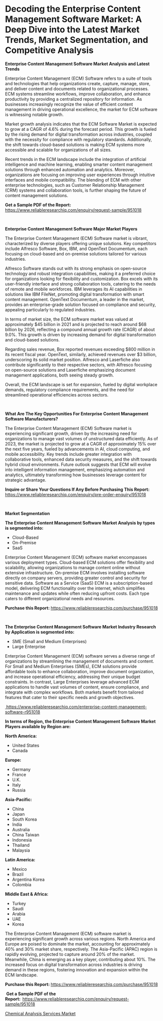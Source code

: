 <p><h1>Decoding the Enterprise Content Management Software Market: A Deep Dive into the Latest Market Trends, Market Segmentation, and Competitive Analysis</h1></p><p><strong>Enterprise Content Management Software Market Analysis and Latest Trends</strong></p>
<p><p>Enterprise Content Management (ECM) Software refers to a suite of tools and technologies that help organizations create, capture, manage, store, and deliver content and documents related to organizational processes. ECM systems streamline workflows, improve collaboration, and enhance productivity by providing a centralized repository for information. As businesses increasingly recognize the value of efficient content management in driving operational excellence, the market for ECM software is witnessing notable growth.</p><p>Market growth analysis indicates that the ECM Software Market is expected to grow at a CAGR of 4.6% during the forecast period. This growth is fueled by the rising demand for digital transformation across industries, coupled with the necessity for compliance with regulatory standards. Additionally, the shift towards cloud-based solutions is making ECM systems more accessible and scalable for organizations of all sizes.</p><p>Recent trends in the ECM landscape include the integration of artificial intelligence and machine learning, enabling smarter content management solutions through enhanced automation and analytics. Moreover, organizations are focusing on improving user experiences through intuitive interfaces and mobile compatibility. The blending of ECM with other enterprise technologies, such as Customer Relationship Management (CRM) systems and collaboration tools, is further shaping the future of content management solutions.</p></p>
<p><strong>Get a Sample PDF of the Report:&nbsp;</strong> <a href="https://www.reliableresearchiq.com/enquiry/request-sample/951018?utm_campaign=2760&utm_medium=2&utm_source=Github&utm_content=ia&utm_term=06032025&utm_id=enterprise-content-management-software">https://www.reliableresearchiq.com/enquiry/request-sample/951018</a></p>
<p>&nbsp;</p>
<p><strong>Enterprise Content Management Software Major Market Players</strong></p>
<p><p>The Enterprise Content Management (ECM) Software market is vibrant, characterized by diverse players offering unique solutions. Key competitors include Alfresco Software, Box, IBM, and OpenText Documentum, each focusing on cloud-based and on-premise solutions tailored for various industries.</p><p>Alfresco Software stands out with its strong emphasis on open-source technology and robust integration capabilities, making it a preferred choice for organizations looking for flexibility and customization. Box excels with its user-friendly interface and strong collaboration tools, catering to the needs of remote and mobile workforces. IBM leverages its AI capabilities in solutions like IBM FileNet, promoting digital transformation with smart content management. OpenText Documentum, a leader in the market, provides an enterprise-grade solution focused on compliance and security, appealing particularly to regulated industries.</p><p>In terms of market size, the ECM software market was valued at approximately $45 billion in 2021 and is projected to reach around $68 billion by 2026, reflecting a compound annual growth rate (CAGR) of about 9.0%. This growth is driven by increasing demand for digital transformation and cloud-based solutions.</p><p>Regarding sales revenue, Box reported revenues exceeding $800 million in its recent fiscal year. OpenText, similarly, achieved revenues over $3 billion, underscoring its solid market position. Alfresco and Laserfiche also contribute significantly to their respective sectors, with Alfresco focusing on open-source solutions and Laserfiche emphasizing document management applications, both seeing steady growth.</p><p>Overall, the ECM landscape is set for expansion, fueled by digital workplace demands, regulatory compliance requirements, and the need for streamlined operational efficiencies across sectors.</p></p>
<p>&nbsp;</p>
<p><strong>What Are The Key Opportunities For Enterprise Content Management Software Manufacturers?</strong></p>
<p><p>The Enterprise Content Management (ECM) Software market is experiencing significant growth, driven by the increasing need for organizations to manage vast volumes of unstructured data efficiently. As of 2023, the market is projected to grow at a CAGR of approximately 15% over the next five years, fueled by advancements in AI, cloud computing, and mobile accessibility. Key trends include greater integration with collaborative tools, enhanced data security measures, and the shift towards hybrid cloud environments. Future outlook suggests that ECM will evolve into intelligent information management, emphasizing automation and analytics, ultimately transforming how businesses leverage content for strategic advantage.</p></p>
<p><strong>Inquire or Share Your Questions If Any Before Purchasing This Report:</strong> <a href="https://www.reliableresearchiq.com/enquiry/pre-order-enquiry/951018?utm_campaign=2760&utm_medium=2&utm_source=Github&utm_content=ia&utm_term=06032025&utm_id=enterprise-content-management-software">https://www.reliableresearchiq.com/enquiry/pre-order-enquiry/951018</a></p>
<p>&nbsp;</p>
<p><strong>Market Segmentation</strong></p>
<p><strong>The Enterprise Content Management Software Market Analysis by types is segmented into:</strong></p>
<p><ul><li>Cloud-Based</li><li>On-Premise</li><li>SaaS</li></ul></p>
<p><p>Enterprise Content Management (ECM) software market encompasses various deployment types. Cloud-based ECM solutions offer flexibility and scalability, allowing organizations to manage content online without extensive infrastructure. On-premise ECM involves installing software directly on company servers, providing greater control and security for sensitive data. Software as a Service (SaaS) ECM is a subscription-based model, delivering ECM functionality over the internet, which simplifies maintenance and updates while often reducing upfront costs. Each type caters to different organizational needs and resources.</p></p>
<p><strong>Purchase this Report:&nbsp;</strong><a href="https://www.reliableresearchiq.com/purchase/951018?utm_campaign=2760&utm_medium=2&utm_source=Github&utm_content=ia&utm_term=06032025&utm_id=enterprise-content-management-software">https://www.reliableresearchiq.com/purchase/951018</a></p>
<p>&nbsp;</p>
<p><strong>The Enterprise Content Management Software Market Industry Research by Application is segmented into:</strong></p>
<p><ul><li>SME (Small and Medium Enterprises)</li><li>Large Enterprise</li></ul></p>
<p><p>Enterprise Content Management (ECM) software serves a diverse range of organizations by streamlining the management of documents and content. For Small and Medium Enterprises (SMEs), ECM solutions provide affordable tools to enhance collaboration, improve document organization, and increase operational efficiency, addressing their unique budget constraints. In contrast, Large Enterprises leverage advanced ECM applications to handle vast volumes of content, ensure compliance, and integrate with complex workflows. Both markets benefit from tailored features that cater to their specific needs and growth objectives.</p></p>
<p><a href="https://www.reliableresearchiq.com/enterprise-content-management-software-r951018?utm_campaign=2760&utm_medium=2&utm_source=Github&utm_content=ia&utm_term=06032025&utm_id=enterprise-content-management-software">&nbsp;https://www.reliableresearchiq.com/enterprise-content-management-software-r951018</a></p>
<p><strong>In terms of Region, the Enterprise Content Management Software Market Players available by Region are:</strong></p>
<p>
    <p> <strong> North America: </strong>
        <ul>
            <li>United States</li>
            <li>Canada</li>
        </ul>
        </p> 
    <p> <strong> Europe: </strong>
        <ul>
            <li>Germany</li>
            <li>France</li>
            <li>U.K.</li>
            <li>Italy</li>
            <li>Russia</li>
        </ul>
        </p> 
    <p> <strong> Asia-Pacific: </strong>
        <ul>
            <li>China</li>
            <li>Japan</li>
            <li>South Korea</li>
            <li>India</li>
            <li>Australia</li>
            <li>China Taiwan</li>
            <li>Indonesia</li>
            <li>Thailand</li>
            <li>Malaysia</li>
        </ul>
        </p> 
    <p> <strong> Latin America: </strong>
        <ul>
            <li>Mexico</li>
            <li>Brazil</li>
            <li>Argentina Korea</li>
            <li>Colombia</li>
        </ul>
        </p> 
    <p> <strong> Middle East & Africa: </strong>
        <ul>
            <li>Turkey</li>
            <li>Saudi</li>
            <li>Arabia</li>
            <li>UAE</li>
            <li>Korea</li>
        </ul>
    </p>
    </p>
<p><p>The Enterprise Content Management (ECM) software market is experiencing significant growth across various regions. North America and Europe are poised to dominate the market, accounting for approximately 40% and 30% market share, respectively. The Asia-Pacific (APAC) region is rapidly evolving, projected to capture around 20% of the market. Meanwhile, China is emerging as a key player, contributing about 10%. The increased focus on digital transformation across industries is driving demand in these regions, fostering innovation and expansion within the ECM landscape.</p></p>
<p><strong>Purchase this Report: </strong><a href="https://www.reliableresearchiq.com/purchase/951018?utm_campaign=2760&utm_medium=2&utm_source=Github&utm_content=ia&utm_term=06032025&utm_id=enterprise-content-management-software">https://www.reliableresearchiq.com/purchase/951018</a></p>
<p>&nbsp;<strong>Get a Sample PDF of the Report:&nbsp;&nbsp;</strong><a href="https://www.reliableresearchiq.com/enquiry/request-sample/951018?utm_campaign=2760&utm_medium=2&utm_source=Github&utm_content=ia&utm_term=06032025&utm_id=enterprise-content-management-software">https://www.reliableresearchiq.com/enquiry/request-sample/951018</a></p>
<p><strong></strong></p>
<p><p><a href="https://github.com/nabadeneme/Market-Research-Report-List-1/blob/main/chemical-analysis-services-market.md?utm_campaign=2760&utm_medium=2&utm_source=Github&utm_content=ia&utm_term=06032025&utm_id=enterprise-content-management-software">Chemical Analysis Services Market</a></p></p>
